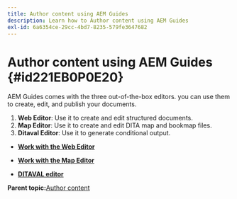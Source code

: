 ```yaml
---
title: Author content using AEM Guides
description: Learn how to Author content using AEM Guides
exl-id: 6a6354ce-29cc-4bd7-8235-579fe3647682
---
```

# Author content using AEM Guides {#id221EB0P0E20}

AEM Guides comes with the three out-of-the-box editors. you can use them to create, edit, and publish your documents.

1.  **Web Editor**: Use it to create and edit structured documents.
1.  **Map Editor**: Use it to create and edit DITA map and bookmap files.
1.  **Ditaval Editor**: Use it to generate conditional output.

-   **[Work with the Web Editor](web-editor.md)**  

-   **[Work with the Map Editor](map-editor.md)**  

-   **[DITAVAL editor](ditaval-editor.md#)**  


**Parent topic:**[Author content](authoring-content.md)
